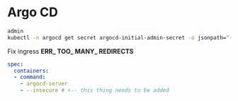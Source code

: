 # Argo CD

```bash
admin
kubectl -n argocd get secret argocd-initial-admin-secret -o jsonpath="{.data.password}" | base64 -d
```

Fix ingress **ERR_ TOO_ MANY_ REDIRECTS** 

```yaml
spec:
  containers:
  - command:
    - argocd-server
    - --insecure # <-- this thing needs to be added
```
